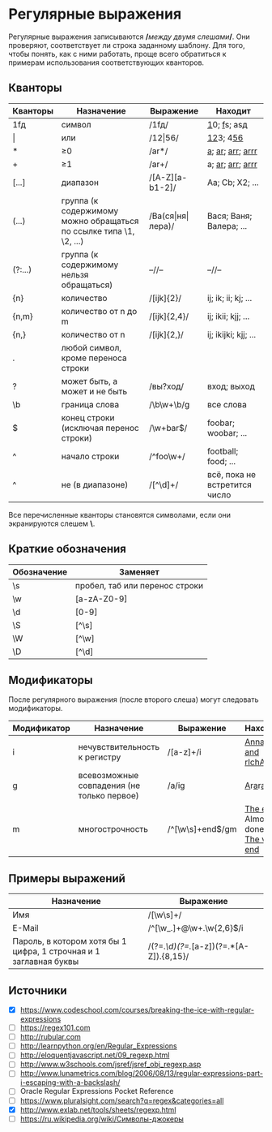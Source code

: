 # Регулярные выражения

Регулярные выражения записываются **/**_между двумя слешами_**/**.
Они проверяют, соответствует ли строка заданному шаблону.
Для того, чтобы понять, как с ними работать, проще всего обратиться к примерам использования соответствующих кванторов.


## Кванторы

Кванторы | Назначение | Выражение | Находит
-------- | ---------- | --------- | -------
1fд | символ | /1fд/ | <ins>1</ins>0; <ins>f</ins>s; as<ins>д</ins>
\| | или | /12\|56/ | <ins>12</ins>3; 4<ins>56</ins>
* | ≥0 | /ar*/ | <ins>a</ins>; <ins>ar</ins>; <ins>arr</ins>; <ins>arrr</ins>
+ | ≥1 | /ar+/ | a; <ins>ar</ins>; <ins>arr</ins>; <ins>arrr</ins>
[...] | диапазон | /[A-Z][a-b1-2]/  | Aa; Cb; X2; ...
(...) | группа (к содержимому можно обращаться по ссылке типа \1, \2, ...) | /Ва(ся\|ня\|лера)/ | Вася; Ваня; Валера; ...
(?:...) | группа (к содержимому нельзя обращаться) | –//– | –//–
{n} | количество | /[ijk]{2}/ | ij; ik; ii; kj; ...
{n,m} | количество от n до m | /[ijk]{2,4}/ | ij; ikii; kjj; ...
{n,} | количество от n | /[ijk]{2,}/ | ij; ikijki; kjj; ...
. | любой символ, кроме переноса строки |  |
? | может быть, а может и не быть | /вы?ход/ | вход; выход
\b | граница слова | /\b\w+\b/g | все слова
$ | конец строки (исключая перенос строки) | /\w+bar$/ | foobar; woobar; ...
^ | начало строки | /^foo\w+/ | football; food; ...
^ | не (в диапазоне) | /[^\d]+/ | всё, пока не встретится число

Все перечисленные кванторы становятся символами, если они экранируются слешем **\\**.


## Краткие обозначения

Обозначение | Заменяет
----------- | --------
\s | пробел, таб или перенос строки
\w | [a-zA-Z0-9]
\d | [0-9]
\S | [^\s]
\W | [^\w]
\D | [^\d]


## Модификаторы

После регулярного выражения (после второго слеша) могут следовать модификаторы.

Модификатор | Назначение | Выражение | Находит
----------- | ---------- | --------- | -------
i | нечувствительность к регистру | /[a-z]+/i | <ins>Anna</ins> <ins>and</ins> <ins>rIchArD</ins>
g | всевозможные совпадения (не только первое) | /a/ig | <ins>A</ins>r<ins>a</ins>r<ins>a</ins>t
m | многострочность | /^[\w\s]+end$/gm | <ins>The end</ins><br>Almost done<br><ins>The very end</ins>


## Примеры выражений
Назначение | Выражение
---------- | ---------
Имя | /[\w\s]+/
E-Mail | /^[\w_\.]+@\w+\.\w{2,6}$/i
Пароль, в котором хотя бы 1 цифра, 1 строчная и 1 заглавная буквы | /(?=.*\d)(?=.*[a-z])(?=.*[A-Z]).{8,15}/

## Источники
- [x] https://www.codeschool.com/courses/breaking-the-ice-with-regular-expressions
- [ ] https://regex101.com
- [ ] http://rubular.com
- [ ] http://learnpython.org/en/Regular_Expressions
- [ ] http://eloquentjavascript.net/09_regexp.html
- [ ] http://www.w3schools.com/jsref/jsref_obj_regexp.asp
- [ ] http://www.lunametrics.com/blog/2006/08/13/regular-expressions-part-i-escaping-with-a-backslash/
- [ ] Oracle Regular Expressions Pocket Reference
- [ ] https://www.pluralsight.com/search?q=regex&categories=all
- [x] http://www.exlab.net/tools/sheets/regexp.html
- [ ] https://ru.wikipedia.org/wiki/Символы-джокеры